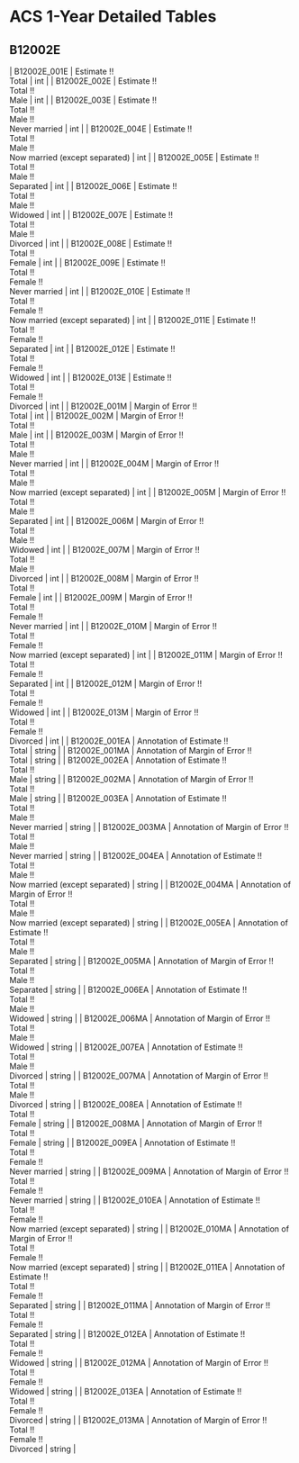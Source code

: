 # ACS 1-Year Detailed Tables

## B12002E

| B12002E_001E | Estimate !!<br>Total | int |
| B12002E_002E | Estimate !!<br>Total !!<br>Male | int |
| B12002E_003E | Estimate !!<br>Total !!<br>Male !!<br>Never married | int |
| B12002E_004E | Estimate !!<br>Total !!<br>Male !!<br>Now married (except separated) | int |
| B12002E_005E | Estimate !!<br>Total !!<br>Male !!<br>Separated | int |
| B12002E_006E | Estimate !!<br>Total !!<br>Male !!<br>Widowed | int |
| B12002E_007E | Estimate !!<br>Total !!<br>Male !!<br>Divorced | int |
| B12002E_008E | Estimate !!<br>Total !!<br>Female | int |
| B12002E_009E | Estimate !!<br>Total !!<br>Female !!<br>Never married | int |
| B12002E_010E | Estimate !!<br>Total !!<br>Female !!<br>Now married (except separated) | int |
| B12002E_011E | Estimate !!<br>Total !!<br>Female !!<br>Separated | int |
| B12002E_012E | Estimate !!<br>Total !!<br>Female !!<br>Widowed | int |
| B12002E_013E | Estimate !!<br>Total !!<br>Female !!<br>Divorced | int |
| B12002E_001M | Margin of Error !!<br>Total | int |
| B12002E_002M | Margin of Error !!<br>Total !!<br>Male | int |
| B12002E_003M | Margin of Error !!<br>Total !!<br>Male !!<br>Never married | int |
| B12002E_004M | Margin of Error !!<br>Total !!<br>Male !!<br>Now married (except separated) | int |
| B12002E_005M | Margin of Error !!<br>Total !!<br>Male !!<br>Separated | int |
| B12002E_006M | Margin of Error !!<br>Total !!<br>Male !!<br>Widowed | int |
| B12002E_007M | Margin of Error !!<br>Total !!<br>Male !!<br>Divorced | int |
| B12002E_008M | Margin of Error !!<br>Total !!<br>Female | int |
| B12002E_009M | Margin of Error !!<br>Total !!<br>Female !!<br>Never married | int |
| B12002E_010M | Margin of Error !!<br>Total !!<br>Female !!<br>Now married (except separated) | int |
| B12002E_011M | Margin of Error !!<br>Total !!<br>Female !!<br>Separated | int |
| B12002E_012M | Margin of Error !!<br>Total !!<br>Female !!<br>Widowed | int |
| B12002E_013M | Margin of Error !!<br>Total !!<br>Female !!<br>Divorced | int |
| B12002E_001EA | Annotation of Estimate !!<br>Total | string |
| B12002E_001MA | Annotation of Margin of Error !!<br>Total | string |
| B12002E_002EA | Annotation of Estimate !!<br>Total !!<br>Male | string |
| B12002E_002MA | Annotation of Margin of Error !!<br>Total !!<br>Male | string |
| B12002E_003EA | Annotation of Estimate !!<br>Total !!<br>Male !!<br>Never married | string |
| B12002E_003MA | Annotation of Margin of Error !!<br>Total !!<br>Male !!<br>Never married | string |
| B12002E_004EA | Annotation of Estimate !!<br>Total !!<br>Male !!<br>Now married (except separated) | string |
| B12002E_004MA | Annotation of Margin of Error !!<br>Total !!<br>Male !!<br>Now married (except separated) | string |
| B12002E_005EA | Annotation of Estimate !!<br>Total !!<br>Male !!<br>Separated | string |
| B12002E_005MA | Annotation of Margin of Error !!<br>Total !!<br>Male !!<br>Separated | string |
| B12002E_006EA | Annotation of Estimate !!<br>Total !!<br>Male !!<br>Widowed | string |
| B12002E_006MA | Annotation of Margin of Error !!<br>Total !!<br>Male !!<br>Widowed | string |
| B12002E_007EA | Annotation of Estimate !!<br>Total !!<br>Male !!<br>Divorced | string |
| B12002E_007MA | Annotation of Margin of Error !!<br>Total !!<br>Male !!<br>Divorced | string |
| B12002E_008EA | Annotation of Estimate !!<br>Total !!<br>Female | string |
| B12002E_008MA | Annotation of Margin of Error !!<br>Total !!<br>Female | string |
| B12002E_009EA | Annotation of Estimate !!<br>Total !!<br>Female !!<br>Never married | string |
| B12002E_009MA | Annotation of Margin of Error !!<br>Total !!<br>Female !!<br>Never married | string |
| B12002E_010EA | Annotation of Estimate !!<br>Total !!<br>Female !!<br>Now married (except separated) | string |
| B12002E_010MA | Annotation of Margin of Error !!<br>Total !!<br>Female !!<br>Now married (except separated) | string |
| B12002E_011EA | Annotation of Estimate !!<br>Total !!<br>Female !!<br>Separated | string |
| B12002E_011MA | Annotation of Margin of Error !!<br>Total !!<br>Female !!<br>Separated | string |
| B12002E_012EA | Annotation of Estimate !!<br>Total !!<br>Female !!<br>Widowed | string |
| B12002E_012MA | Annotation of Margin of Error !!<br>Total !!<br>Female !!<br>Widowed | string |
| B12002E_013EA | Annotation of Estimate !!<br>Total !!<br>Female !!<br>Divorced | string |
| B12002E_013MA | Annotation of Margin of Error !!<br>Total !!<br>Female !!<br>Divorced | string |

